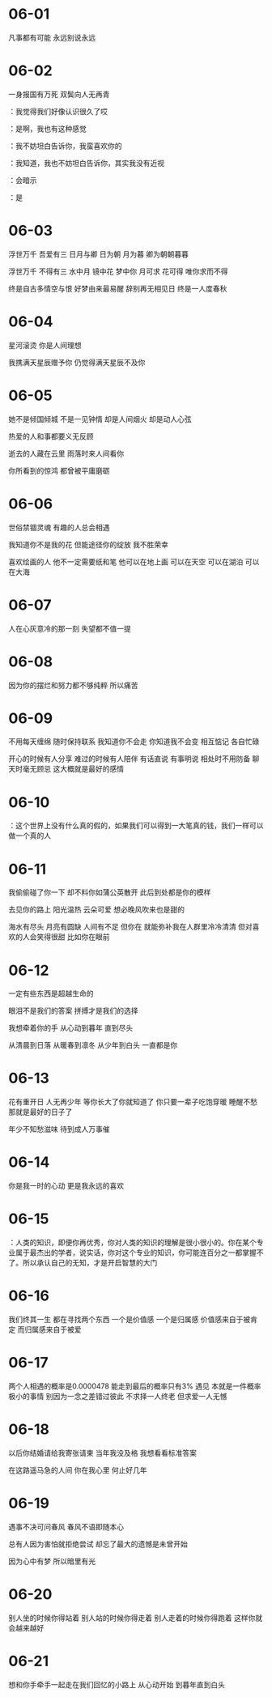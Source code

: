 # 06-01

凡事都有可能 永远别说永远

# 06-02

一身报国有万死 双鬓向人无再青

：我觉得我们好像认识很久了哎

：是啊，我也有这种感觉

：我不妨坦白告诉你，我蛮喜欢你的

：我知道，我也不妨坦白告诉你，其实我没有近视

：会暗示

：是

# 06-03

浮世万千 吾爱有三 日月与卿 日为朝 月为暮 卿为朝朝暮暮

浮世万千 不得有三 水中月 镜中花 梦中你 月可求 花可得 唯你求而不得

终是自古多情空与恨 好梦由来最易醒 辞别再无相见日 终是一人度春秋

# 06-04

星河滚烫 你是人间理想

我携满天星辰赠予你 仍觉得满天星辰不及你

# 06-05

她不是倾国倾城 不是一见钟情 却是人间烟火 却是动人心弦

热爱的人和事都要义无反顾

逝去的人藏在云里 雨落时来人间看你

你所看到的惊鸿 都曾被平庸磨砺

# 06-06

世俗禁锢灵魂 有趣的人总会相遇

我知道你不是我的花 但能途径你的绽放 我不胜荣幸

喜欢绘画的人 他不一定需要纸和笔 他可以在地上画 可以在天空 可以在湖泊 可以在大海

# 06-07

人在心灰意冷的那一刻 失望都不值一提

# 06-08

因为你的摆烂和努力都不够纯粹 所以痛苦

# 06-09

不用每天缠绵 随时保持联系 我知道你不会走 你知道我不会变 相互惦记 各自忙碌

开心的时候有人分享 难过的时候有人陪伴 有话直说 有事明说 相处时不用防备 聊天时毫无顾忌 这大概就是最好的感情

# 06-10

：这个世界上没有什么真的假的，如果我们可以得到一大笔真的钱，我们一样可以做一个真的人

# 06-11

我偷偷碰了你一下 却不料你如蒲公英散开 此后到处都是你的模样

去见你的路上 阳光温热 云朵可爱 想必晚风吹来也是甜的

海水有尽头 月亮有圆缺 人间有不足 但你在 就能弥补我在人群里冷冷清清 但对喜欢的人会笑得很甜 比如你在眼前

# 06-12

一定有些东西是超越生命的

眼泪不是我们的答案 拼搏才是我们的选择

我想牵着你的手 从心动到暮年 直到尽头

从清晨到日落 从暖春到凛冬 从少年到白头 一直都是你

# 06-13

花有重开日 人无再少年 等你长大了你就知道了 你只要一辈子吃饱穿暖 睡醒不愁 那就是最好的日子了

年少不知愁滋味 待到成人万事催

# 06-14

你是我一时的心动 更是我永远的喜欢

# 06-15

：人类的知识，即便你再优秀，你对人类的知识的理解是很小很小的。你在某个专业属于最杰出的学者，说实话，你对这个专业的知识，你可能连百分之一都掌握不了。所以承认自己的无知，才是开启智慧的大门

# 06-16

我们终其一生 都在寻找两个东西 一个是价值感 一个是归属感 价值感来自于被肯定 而归属感来自于被爱

# 06-17

两个人相遇的概率是0.0000478 能走到最后的概率只有3% 遇见 本就是一件概率极小的事情 别因为一念之差错过彼此 不求择一人终老 但求爱一人无憾

# 06-18

以后你结婚请给我寄张请柬 当年我没及格 我想看看标准答案

在这路遥马急的人间 你在我心里 何止好几年

# 06-19

遇事不决可问春风 春风不语即随本心

总有人因为害怕就拒绝尝试 却忘了最大的遗憾是未曾开始

因为心中有梦 所以暗里有光

# 06-20

别人坐的时候你得站着 别人站的时候你得走着 别人走着的时候你得跑着 这样你就会越来越好

# 06-21

想和你手牵手一起走在我们回忆的小路上 从心动开始 到暮年直到白头